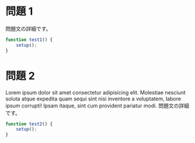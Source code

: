 # 問題 1

問題文の詳細です。

```js
function test1() {
    setup();
}
```

# 問題 2

Lorem ipsum dolor sit amet consectetur adipisicing elit. Molestiae nesciunt soluta atque expedita quam sequi sint nisi inventore a voluptatem, labore ipsum corrupti! Ipsam itaque, sint cum provident pariatur modi.
問題文の詳細です。

```js
function test2() {
    setup();
}
```
